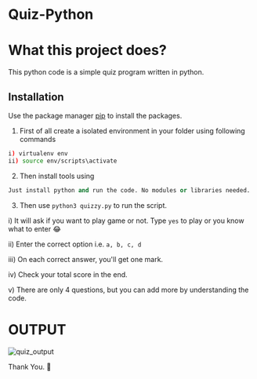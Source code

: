# Quiz-Python

# What this project does?
This python code is a simple quiz program written in python. 

## Installation

Use the package manager [pip](https://pip.pypa.io/en/stable/) to install the packages.

1. First of all create a isolated environment in your folder using following commands

```bash
i) virtualenv env
ii) source env/scripts\activate

```

2. Then install tools using  

 ```python
 Just install python and run the code. No modules or libraries needed.
```

3. Then use `python3 quizzy.py` to run the script.

i) It will ask if you want to play game or not. Type `yes` to play or you know what to enter 😂

ii) Enter the correct option i.e. `a, b, c, d`

iii) On each correct answer, you'll get one mark.

iv) Check your total score in the end.

v) There are only 4 questions, but you can add more by understanding the code.

# OUTPUT

![quiz_output](https://user-images.githubusercontent.com/56486342/224896997-c1e4ceea-f794-4e12-b5d6-2a4a2c63cd6d.png)




Thank You. 🙏
